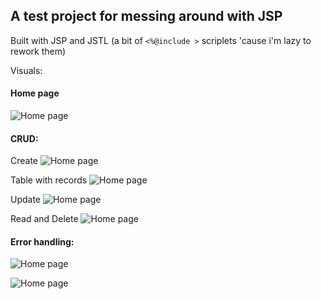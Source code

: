## A test project for messing around with JSP

Built with JSP and JSTL (a bit of ```<%@include >``` scriplets 'cause i'm lazy to rework them)

Visuals:

#### Home page

![Home page](https://i.imgur.com/3oaAOPZ.png)

#### CRUD:

Create
![Home page](https://i.imgur.com/g5BrfcS.png)

Table with records
![Home page](https://i.imgur.com/dzKavB3.png)

Update
![Home page](https://i.imgur.com/wVrbJXQ.png)

Read and Delete
![Home page](https://i.imgur.com/bdIoHD4.png)

#### Error handling:

![Home page](https://i.imgur.com/4bG4qEA.png)

![Home page](https://i.imgur.com/j0JbFVl.png)
